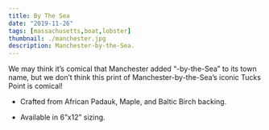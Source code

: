 ```yaml
---
title: By The Sea
date: "2019-11-26"
tags: [massachusetts,boat,lobster]
thumbnail: ./manchester.jpg
description: Manchester-by-the-Sea.
---
```


We may think it’s comical that Manchester added “-by-the-Sea” to its town name, but we don’t think this print of Manchester-by-the-Sea’s iconic Tucks Point is comical!

* Crafted from African Padauk, Maple, and Baltic Birch backing.

* Available in 6”x12” sizing.